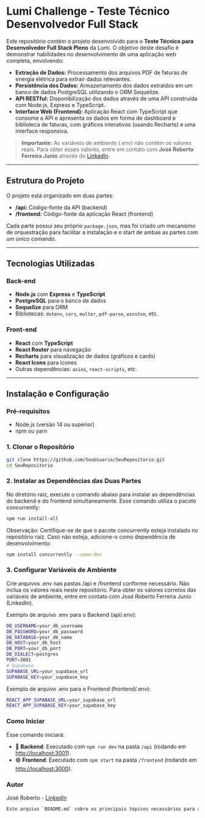 # Lumi Challenge - Teste Técnico Desenvolvedor Full Stack

Este repositório contém o projeto desenvolvido para o **Teste Técnico para Desenvolvedor Full Stack Pleno** da Lumi. O objetivo deste desafio é demonstrar habilidades no desenvolvimento de uma aplicação web completa, envolvendo:

- **Extração de Dados:** Processamento dos arquivos PDF de faturas de energia elétrica para extrair dados relevantes.
- **Persistência dos Dados:** Armazenamento dos dados extraídos em um banco de dados PostgreSQL utilizando o ORM Sequelize.
- **API RESTful:** Disponibilização dos dados através de uma API construída com Node.js, Express e TypeScript.
- **Interface Web (Frontend):** Aplicação React com TypeScript que consome a API e apresenta os dados em forma de dashboard e biblioteca de faturas, com gráficos interativos (usando Recharts) e uma interface responsiva.

> **Importante:** As variáveis de ambiente (.env) não contêm os valores reais. Para obter esses valores, entre em contato com **José Roberto Ferreira Junio** através do [LinkedIn](https://www.linkedin.com/in/jos%C3%A9-roberto-dev/).

---

## Estrutura do Projeto

O projeto está organizado em duas partes:

- **/api:** Código-fonte da API (backend)  
- **/frontend:** Código-fonte da aplicação React (frontend)

Cada parte possui seu próprio `package.json`, mas foi criado um mecanismo de orquestração para facilitar a instalação e o start de ambas as partes com um único comando.

---

## Tecnologias Utilizadas

### Back-end
- **Node.js** com **Express** e **TypeScript**
- **PostgreSQL** para o banco de dados
- **Sequelize** para ORM
- Bibliotecas: `dotenv`, `cors`, `multer`, `pdf-parse`, `winston`, etc.

### Front-end
- **React** com **TypeScript**
- **React Router** para navegação
- **Recharts** para visualização de dados (gráficos e cards)
- **React Icons** para ícones
- Outras dependências: `axios`, `react-scripts`, etc.

---

## Instalação e Configuração

### Pré-requisitos
- Node.js (versão 14 ou superior)
- npm ou yarn

### 1. Clonar o Repositório

```bash
git clone https://github.com/SeuUsuario/SeuRepositorio.git
cd SeuRepositorio
```

### 2. Instalar as Dependências das Duas Partes
No diretório raiz, execute o comando abaixo para instalar as dependências do backend e do frontend simultaneamente. Esse comando utiliza o pacote concurrently:

```bash
npm run install-all
```
Observação: Certifique-se de que o pacote concurrently esteja instalado no repositório raiz. Caso não esteja, adicione-o como dependência de desenvolvimento:

```bash
npm install concurrently --save-dev
```

### 3. Configurar Variáveis de Ambiente
Crie arquivos .env nas pastas /api e /frontend conforme necessário. Não inclua os valores reais neste repositório.
Para obter os valores corretos das variáveis de ambiente, entre em contato com José Roberto Ferreira Junio (LinkedIn).

Exemplo de arquivo .env para o Backend (api/.env):
```bash
DB_USERNAME=your_db_username
DB_PASSWORD=your_db_password
DB_DATABASE=your_db_name
DB_HOST=your_db_host
DB_PORT=your_db_port
DB_DIALECT=postgres
PORT=3001
# Supabase
SUPABASE_URL=your_supabase_url
SUPABASE_KEY=your_supabase_key

```

Exemplo de arquivo .env para o Frontend (frontend/.env):
```bash
REACT_APP_SUPABASE_URL=your_supabase_url
REACT_APP_SUPABASE_KEY=your_supabase_key
```

### Como Iniciar

Esse comando iniciará:
- 🔵 **Backend**: Executado com `npm run dev` na pasta `/api` (rodando em [http://localhost:3001](http://localhost:3001)).
- 🟢 **Frontend**: Executado com `npm start` na pasta `/frontend` (rodando em [http://localhost:3000](http://localhost:3000)).


### Autor
José Roberto - [LinkedIn](https://www.linkedin.com/in/jos%C3%A9-roberto-dev/)

```bash
Este arquivo `README.md` cobre os principais tópicos necessários para a documentação do seu projeto, como a instalação, configuração, execução, tecnologias utilizadas, e outras informações relevantes. Certifique-se de ajustar as variáveis de ambiente e os links conforme o necessário.
```
